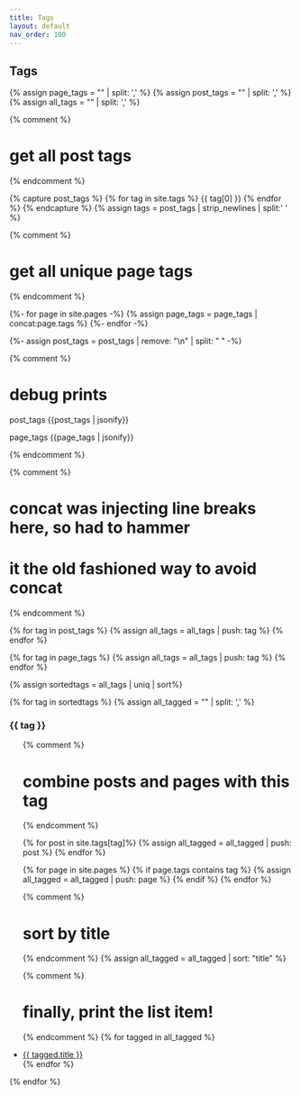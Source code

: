 ```yaml
---
title: Tags
layout: default
nav_order: 100
---
```


## Tags

{% assign page_tags = "" | split: ',' %}
{% assign post_tags = "" | split: ',' %}
{% assign all_tags = "" | split: ',' %}

{% comment %}
# get all post tags
{% endcomment %}


{% capture post_tags %}
  {% for tag in site.tags %}
    {{ tag[0] }}
  {% endfor %}
{% endcapture %}
{% assign tags = post_tags | strip_newlines | split:' ' %}

{% comment %}
# get all unique page tags
{% endcomment %}

{%- for page in site.pages -%}
  {% assign page_tags = page_tags | concat:page.tags %}
{%- endfor -%}

{%- assign post_tags = post_tags | remove: "\n" | split: " " -%}


{% comment %}
# debug prints

post_tags
{{post_tags | jsonify}}

page_tags
{{page_tags | jsonify}}

{% endcomment %}

{% comment %}
# concat was injecting line breaks here, so had to hammer
# it the old fashioned way to avoid concat
{% endcomment %}

{% for tag in post_tags %}
  {% assign all_tags = all_tags | push: tag %}
{% endfor %}

{% for tag in page_tags %}
  {% assign all_tags = all_tags | push: tag %}
{% endfor %}

{% assign sortedtags = all_tags | uniq | sort%}

{% for tag in sortedtags %}
  {% assign all_tagged = "" | split: ',' %}

  <h3 id="{{ tag }}">{{ tag }}</h3>
  <ul>

  {% comment %}
  # combine posts and pages with this tag
  {% endcomment %}

  {% for post in site.tags[tag]%}
    {% assign all_tagged = all_tagged | push: post %}
  {% endfor %}

  {% for page in site.pages %}
    {% if page.tags contains tag %}
      {% assign all_tagged = all_tagged | push: page %}
    {% endif %}
  {% endfor %}

  {% comment %}
  # sort by title
  {% endcomment %}
  {% assign all_tagged = all_tagged | sort: "title" %}


  {% comment %}
  # finally, print the list item!
  {% endcomment %}
  {% for tagged in all_tagged %}
    <li><a href="{{ tagged.url }}">{{ tagged.title }}</a></li>
  {% endfor %}

  </ul>
{% endfor %}
